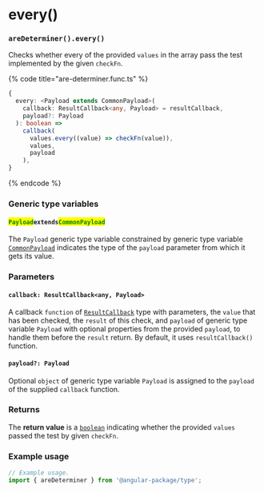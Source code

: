 # every()

### `areDeterminer().every()`

Checks whether every of the provided `values` in the array pass the test implemented by the given `checkFn`.

{% code title="are-determiner.func.ts" %}
```typescript
{
  every: <Payload extends CommonPayload>(
    callback: ResultCallback<any, Payload> = resultCallback,
    payload?: Payload
  ): boolean =>
    callback(
      values.every((value) => checkFn(value)),
      values,
      payload
    ),
}
```
{% endcode %}

### Generic type variables

#### <mark style="color:green;">**`Payload`**</mark>**`extends`**<mark style="color:green;">**`CommonPayload`**</mark>

The `Payload` generic type variable constrained by generic type variable [`CommonPayload`](./#commonpayloadextendsobject) indicates the type of the `payload` parameter from which it gets its value.

### Parameters

#### `callback: ResultCallback<any, Payload>`

A callback `function` of [`ResultCallback`](../../type/resultcallback.md) type with parameters, the `value` that has been checked, the `result` of this check, and `payload` of generic type variable `Payload` with optional properties from the provided `payload`, to handle them before the `result` return. By default, it uses `resultCallback()` function.

#### `payload?: Payload`

Optional `object` of generic type variable `Payload` is assigned to the `payload` of the supplied `callback` function.

### Returns

The **return value** is a [`boolean`](https://developer.mozilla.org/en-US/docs/Web/JavaScript/Reference/Global\_Objects/Boolean) indicating whether the provided `values` passed the test by given `checkFn`.

### Example usage

```typescript
// Example usage.
import { areDeterminer } from '@angular-package/type';

```
